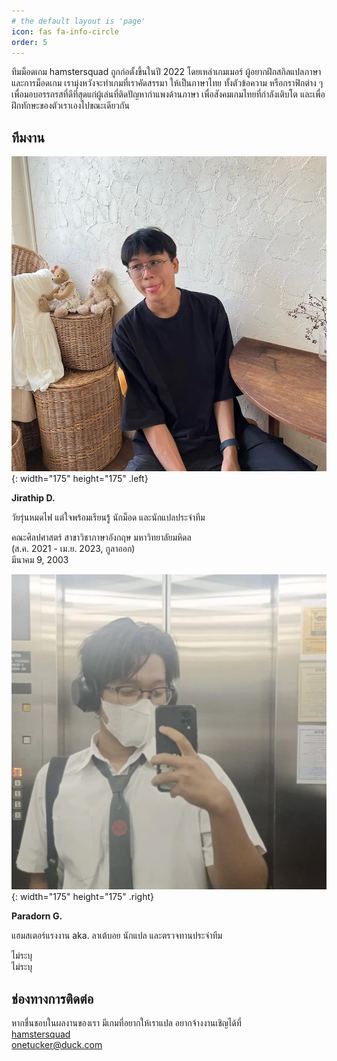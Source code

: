 ```yaml
---
# the default layout is 'page'
icon: fas fa-info-circle
order: 5
---
```


ทีมม็อดเกม hamstersquad ถูกก่อตั้งขึ้นในปี 2022 โดยเหล่าเกมเมอร์ ผู้อยากฝึกสกิลแปลภาษา และการม็อดเกม เรามุ่งหวังจะทำเกมที่เราคัดสรรมา ให้เป็นภาษาไทย ทั้งตัวข้อความ หรือกราฟิกต่าง ๆ เพื่อมอบอรรถรสที่ดีที่สุดแก่ผู้เล่นที่ติดปัญหากำแพงด้านภาษา เพื่อสังคมเกมไทยที่กำลังเติบโต และเพื่อฝึกทักษะของตัวเราเองไปขณะเดียวกัน

## ทีมงาน

![JD](../assets/img/pfp/jd.jpg){: width="175" height="175" .left}

**Jirathip D.**

วัยรุ่นหมดไฟ แต่ใจพร้อมเรียนรู้ นักม็อด และนักแปลประจำทีม

<i class="fa-solid fa-graduation-cap"></i> คณะศิลปศาสตร์ สาขาวิชาภาษาอังกฤษ มหาวิทยาลัยมหิดล  
(ส.ค. 2021 - เม.ย. 2023, กูลาออก)  
<i class="fa-solid fa-cake-candles"></i> มีนาคม 9, 2003  
  
  
![PG](../assets/img/pfp/pg.jpg){: width="175" height="175" .right}

**Paradorn G.**

แฮมสเตอร์แรงงาน aka. ลาเต้บอย นักแปล และตรวจทานประจำทีม

<i class="fa-solid fa-graduation-cap"></i> ไม่ระบุ  
<i class="fa-solid fa-cake-candles"></i> ไม่ระบุ

## ช่องทางการติดต่อ

หากชื่นชอบในผลงานของเรา มีเกมที่อยากให้เราแปล อยากจ้างงานเชิญได้ที่  
<i class="fa-brands fa-square-facebook"></i> [hamstersquad](https://www.facebook.com/onehamstersquad/)  
<i class="fa-solid fa-envelope"></i> <onetucker@duck.com>